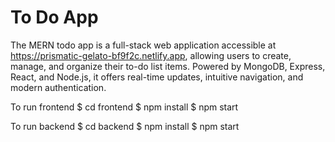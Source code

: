 # To Do App
The MERN todo app is a full-stack web application accessible at https://prismatic-gelato-bf9f2c.netlify.app, allowing users to create, manage, and organize their to-do list items. Powered by MongoDB, Express, React, and Node.js, it offers real-time updates, intuitive navigation, and modern authentication.

To run frontend
$ cd frontend
$ npm install
$ npm start

To run backend
$ cd backend
$ npm install
$ npm start

